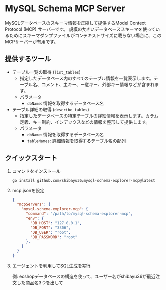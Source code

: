 # MySQL Schema MCP Server

MySQLデータベースのスキーマ情報を圧縮して提供するModel Context Protocol (MCP) サーバーです。
規模の大きいデータベーススキーマを使っているためにスキーマダンプファイルがコンテキストサイズに載らない場合に、このMCPサーバーが有用です。

## 提供するツール

- テーブル一覧の取得 (`list_tables`)
  - 指定したデータベース内のすべてのテーブル情報を一覧表示します。テーブル名、コメント、主キー、一意キー、外部キー情報などが含まれます。
  - パラメータ
    - `dbName`: 情報を取得するデータベース名
- テーブル詳細の取得 (`describe_tables`)
  - 指定したデータベースの特定テーブルの詳細情報を表示します。カラム定義、キー制約、インデックスなどの情報を整形して提供します。
  - パラメータ
    - `dbName`: 情報を取得するデータベース名
    - `tableNames`: 詳細情報を取得するテーブル名の配列

## クイックスタート
1. コマンドをインストール

    ```
    go install github.com/shibayu36/mysql-schema-explorer-mcp@latest
    ```

2. mcp.jsonを設定

    ```json
    {
      "mcpServers": {
        "mysql-schema-explorer-mcp": {
          "command": "/path/to/mysql-schema-explorer-mcp",
          "env": {
            "DB_HOST": "127.0.0.1",
            "DB_PORT": "3306",
            "DB_USER": "root",
            "DB_PASSWORD": "root"
          },
        }
      }
    }
    ```

3. エージェントを利用してSQL生成を実行

    例: ecshopデータベースの構造を使って、ユーザー名がshibayu36が最近注文した商品名3つを出して
